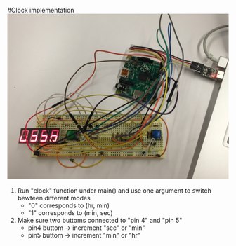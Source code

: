 #Clock implementation
![alt tag](https://github.com/wrn14897/Clock/blob/master/demo.jpg) <br />
1. Run "clock" function under main() and use one argument to switch bewteen different modes 
   - "0" corresponds to (hr, min)  
   - "1" corresponds to (min, sec) 
2. Make sure two buttoms connected to "pin 4" and "pin 5" 
   - pin4 buttom -> increment "sec" or "min" 
   - pin5 buttom -> increment "min" or "hr"



